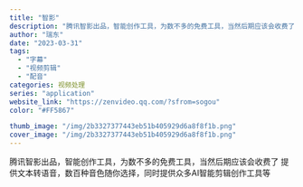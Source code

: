 ```yaml
---
title: "智影"
description: "腾讯智影出品，智能创作工具，为数不多的免费工具，当然后期应该会收费了 提供文本转语音，数百种音色随你选择，同时提供众多A"
author: "瑞东"
date: "2023-03-31"
tags:
  - "字幕"
  - "视频剪辑"
  - "配音"
categories: 视频处理
series: "application"
website_link: "https://zenvideo.qq.com/?sfrom=sogou"
color: "#FF5867"

thumb_image: "/img/2b3327377443eb51b405929d6a8f8f1b.png"
cover_image: "/img/2b3327377443eb51b405929d6a8f8f1b.png"
---
```


腾讯智影出品，智能创作工具，为数不多的免费工具，当然后期应该会收费了 提供文本转语音，数百种音色随你选择，同时提供众多AI智能剪辑创作工具等
